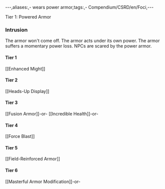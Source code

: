 ---,aliases:,- wears power armor,tags:,- Compendium/CSRD/en/Foci,---

Tier 1: Powered Armor
 ### Intrusion
The armor won't come off. The armor acts under its own power. The armor suffers a momentary power loss. NPCs are scared by the power armor.

#### Tier 1
[[Enhanced Might]]
#### Tier 2
[[Heads-Up Display]]
#### Tier 3
[[Fusion Armor]]-or-
[[Incredible Health]]-or-
#### Tier 4
[[Force Blast]]
#### Tier 5
[[Field-Reinforced Armor]]
#### Tier 6
[[Masterful Armor Modification]]-or-
